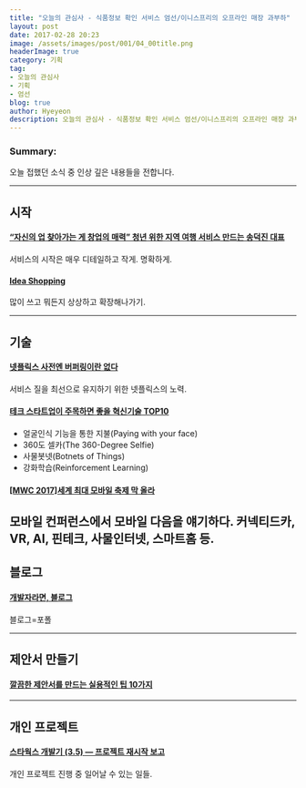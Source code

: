 ```yaml
---
title: "오늘의 관심사 - 식품정보 확인 서비스 엄선/이니스프리의 오프라인 매장 과부하"
layout: post
date: 2017-02-28 20:23
image: /assets/images/post/001/04_00title.png
headerImage: true
category: 기획
tag:
- 오늘의 관심사
- 기획
- 엄선
blog: true
author: Hyeyeon
description: 오늘의 관심사 - 식품정보 확인 서비스 엄선/이니스프리의 오프라인 매장 과부하
---
```


### Summary:

오늘 접했던 소식 중 인상 깊은 내용들을 전합니다.

---

## 시작

#### [“자신의 업 찾아가는 게 창업의 매력” 청년 위한 지역 여행 서비스 만드는 송덕진 대표](http://platum.kr/archives/76746)

서비스의 시작은 매우 디테일하고 작게. 명확하게.

#### [Idea Shopping](https://medium.com/ux-launchpad-notes-on-design/idea-shopping-9e7568e7f430?source=rss-1dd5a9bbf7b0------2)

많이 쓰고 뭐든지 상상하고 확장해나가기.

---


## 기술

#### [넷플릭스 사전엔 버퍼링이란 없다](http://www.zdnet.co.kr/news/news_view.asp?artice_id=20170228074134)

서비스 질을 최선으로 유지하기 위한 넷플릭스의 노력.

#### [테크 스타트업이 주목하면 좋을 혁신기술 TOP10](http://www.venturesquare.net/743912)

* 얼굴인식 기능을 통한 지불(Paying with your face)
* 360도 셀카(The 360-Degree Selfie)
* 사물봇넷(Botnets of Things)
* 강화학습(Reinforcement Learning)

#### [[MWC 2017]세계 최대 모바일 축제 막 올라](http://www.etnews.com/20170224000235)

모바일 컨퍼런스에서 모바일 다음을 얘기하다. 커넥티드카, VR, AI, 핀테크, 사물인터넷, 스마트홈 등.
---

## 블로그

#### [개발자라면, 블로그](https://hyunseob.github.io/2017/02/26/blog-for-developers/)

블로그=포폴


---

## 제안서 만들기

#### [깔끔한 제안서를 만드는 실용적인 팁 10가지](http://ppss.kr/archives/101300)

---

## 개인 프로젝트

#### [스타웍스 개발기 (3.5) — 프로젝트 재시작 보고](https://medium.com/happyprogrammer-in-jeju/%EC%8A%A4%ED%83%80%EC%9B%8D%EC%8A%A4-%EA%B0%9C%EB%B0%9C%EA%B8%B0-3-5-%ED%94%84%EB%A1%9C%EC%A0%9D%ED%8A%B8-%EC%9E%AC%EC%8B%9C%EC%9E%91-%EB%B3%B4%EA%B3%A0-a294c1b37adf?source=rss----ef63a5c020fe---4)

개인 프로젝트 진행 중 일어날 수 있는 일들.
